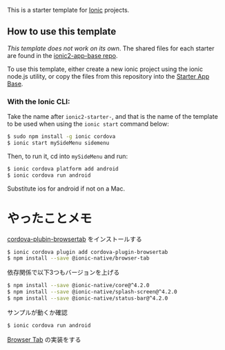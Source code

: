 This is a starter template for [Ionic](http://ionicframework.com/docs/) projects.

## How to use this template

*This template does not work on its own*. The shared files for each starter are found in the [ionic2-app-base repo](https://github.com/ionic-team/ionic2-app-base).

To use this template, either create a new ionic project using the ionic node.js utility, or copy the files from this repository into the [Starter App Base](https://github.com/ionic-team/ionic2-app-base).

### With the Ionic CLI:

Take the name after `ionic2-starter-`, and that is the name of the template to be used when using the `ionic start` command below:

```bash
$ sudo npm install -g ionic cordova
$ ionic start mySideMenu sidemenu
```

Then, to run it, cd into `mySideMenu` and run:

```bash
$ ionic cordova platform add android
$ ionic cordova run android
```

Substitute ios for android if not on a Mac.

# やったことメモ

[cordova-plubin-browsertab](https://github.com/google/cordova-plugin-browsertab) をインストールする

```bash
$ ionic cordova plugin add cordova-plugin-browsertab
$ npm install --save @ionic-native/browser-tab
```

依存関係で以下3つもバージョンを上げる

```bash
$ npm install --save @ionic-native/core@^4.2.0
$ npm install --save @ionic-native/splash-screen@^4.2.0
$ npm install --save @ionic-native/status-bar@^4.2.0
```

サンプルが動くか確認

```bash
$ ionic cordova run android
```

[Browser Tab](https://ionicframework.com/docs/native/browser-tab/) の実装をする
